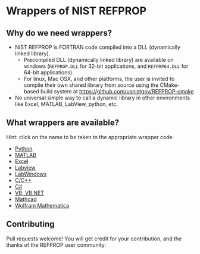 # Wrappers of NIST REFPROP

## Why do we need wrappers?

* NIST REFPROP is FORTRAN code compiled into a DLL (dynamically linked library).
    * Precompiled DLL (dynamically linked library) are available on windows (``REFPROP.DLL`` for 32-bit applications, and ``REFPRP64.DLL`` for 64-bit applications).  
    * For linux, Mac OSX, and other platforms, the user is invited to compile their own shared library from source using the CMake-based build system at https://github.com/usnistgov/REFPROP-cmake
* No universal simple way to call a dynamic library in other environments like Excel, MATLAB, LabView, python, etc.

## What wrappers are available?

Hint: click on the name to be taken to the appropriate wrapper code

* [Python](wrappers/python)
* [MATLAB](wrappers/MATLAB)
* [Excel](wrappers/Excel)
* [Labview](wrappers/Labview)
* [LabWindows](wrappers/LabWindows)
* [C/C++](wrappers/C_CPP)
* [C#](wrappers/Csharp)
* [VB, VB.NET](http://trc.nist.gov/refprop/LINKING/Linking.htm#NETApplications)
* [Mathcad](wrappers/Mathcad)
* [Wolfram Mathematica](wrappers/Mathematica)

## Contributing

Pull requests welcome!  You will get credit for your contribution, and the thanks of the REFPROP user community.

